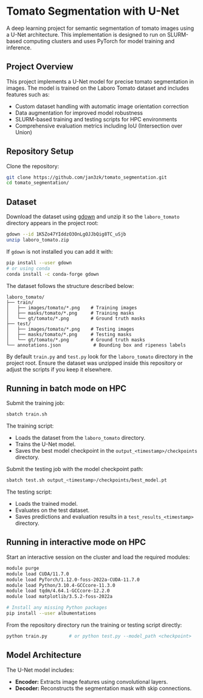# Tomato Segmentation with U-Net

A deep learning project for semantic segmentation of tomato images using a U-Net architecture. This implementation is designed to run on SLURM-based computing clusters and uses PyTorch for model training and inference.

## Project Overview

This project implements a U-Net model for precise tomato segmentation in images. The model is trained on the Laboro Tomato dataset and includes features such as:
- Custom dataset handling with automatic image orientation correction
- Data augmentation for improved model robustness
- SLURM-based training and testing scripts for HPC environments
- Comprehensive evaluation metrics including IoU (Intersection over Union)

## Repository Setup

Clone the repository:
```bash
git clone https://github.com/jan3zk/tomato_segmentation.git
cd tomato_segmentation/
```

## Dataset
Download the dataset using [gdown](https://github.com/wkentaro/gdown) and unzip
it so the `laboro_tomato` directory appears in the project root:

```bash
gdown --id 1K5Zo47YIddzO3OnLgOJJbQig8TC_uSjb
unzip laboro_tomato.zip
```

If `gdown` is not installed you can add it with:

```bash
pip install --user gdown
# or using conda
conda install -c conda-forge gdown
```

The dataset follows the structure described below:

```
laboro_tomato/
├── train/
│   ├── images/tomato/*.png    # Training images
│   ├── masks/tomato/*.png     # Training masks
│   └── gt/tomato/*.png        # Ground truth masks
├── test/
│   ├── images/tomato/*.png    # Testing images
│   ├── masks/tomato/*.png     # Testing masks
│   └── gt/tomato/*.png        # Ground truth masks
└── annotations.json            # Bounding box and ripeness labels
```

By default `train.py` and `test.py` look for the `laboro_tomato` directory in
the project root. Ensure the dataset was unzipped inside this repository or
adjust the scripts if you keep it elsewhere.

## Running in batch mode on HPC

Submit the training job:
```bash
sbatch train.sh
```

The training script:
- Loads the dataset from the `laboro_tomato` directory.
- Trains the U-Net model.
- Saves the best model checkpoint in the `output_<timestamp>/checkpoints` directory.

Submit the testing job with the model checkpoint path:
```bash
sbatch test.sh output_<timestamp>/checkpoints/best_model.pt
```

The testing script:
- Loads the trained model.
- Evaluates on the test dataset.
- Saves predictions and evaluation results in a `test_results_<timestamp>` directory.

## Running in interactive mode on HPC

Start an interactive session on the cluster and load the required modules:

```bash
module purge
module load CUDA/11.7.0
module load PyTorch/1.12.0-foss-2022a-CUDA-11.7.0
module load Python/3.10.4-GCCcore-11.3.0
module load tqdm/4.64.1-GCCcore-12.2.0
module load matplotlib/3.5.2-foss-2022a

# Install any missing Python packages
pip install --user albumentations
```

From the repository directory run the training or testing script directly:

```bash
python train.py        # or python test.py --model_path <checkpoint>
```

## Model Architecture
The U-Net model includes:
- **Encoder:** Extracts image features using convolutional layers.
- **Decoder:** Reconstructs the segmentation mask with skip connections.
